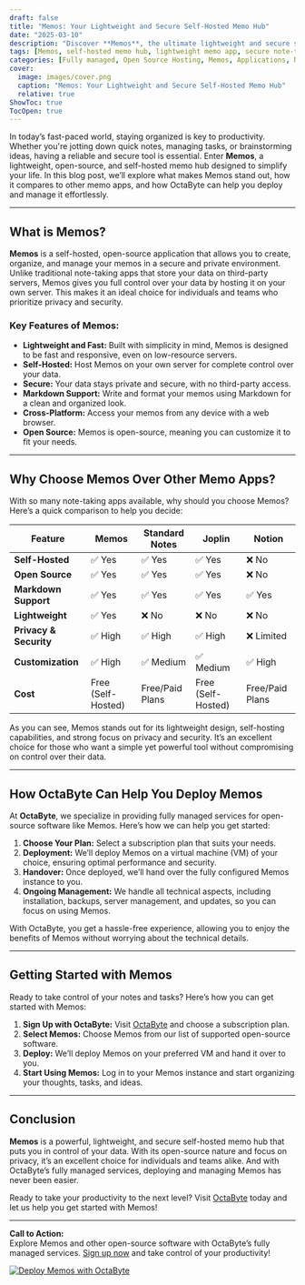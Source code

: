 ```yaml
---
draft: false
title: "Memos: Your Lightweight and Secure Self-Hosted Memo Hub"
date: "2025-03-10"
description: "Discover **Memos**, the ultimate lightweight and secure self-hosted memo hub for organizing your thoughts, tasks, and ideas. Learn how OctaByte can help you deploy and manage Memos effortlessly, ensuring a seamless experience for your personal or team productivity."
tags: [Memos, self-hosted memo hub, lightweight memo app, secure note-taking, open source memo software, OctaByte, managed open source services, productivity tools, self-hosted productivity apps, Memos vs other memo apps]
categories: [Fully managed, Open Source Hosting, Memos, Applications, Note Taking]
cover:
  image: images/cover.png
  caption: "Memos: Your Lightweight and Secure Self-Hosted Memo Hub"
  relative: true
ShowToc: true
TocOpen: true
---
```



In today’s fast-paced world, staying organized is key to productivity. Whether you're jotting down quick notes, managing tasks, or brainstorming ideas, having a reliable and secure tool is essential. Enter **Memos**, a lightweight, open-source, and self-hosted memo hub designed to simplify your life. In this blog post, we’ll explore what makes Memos stand out, how it compares to other memo apps, and how OctaByte can help you deploy and manage it effortlessly.

---

## What is Memos?

**Memos** is a self-hosted, open-source application that allows you to create, organize, and manage your memos in a secure and private environment. Unlike traditional note-taking apps that store your data on third-party servers, Memos gives you full control over your data by hosting it on your own server. This makes it an ideal choice for individuals and teams who prioritize privacy and security.

### Key Features of Memos:
- **Lightweight and Fast:** Built with simplicity in mind, Memos is designed to be fast and responsive, even on low-resource servers.
- **Self-Hosted:** Host Memos on your own server for complete control over your data.
- **Secure:** Your data stays private and secure, with no third-party access.
- **Markdown Support:** Write and format your memos using Markdown for a clean and organized look.
- **Cross-Platform:** Access your memos from any device with a web browser.
- **Open Source:** Memos is open-source, meaning you can customize it to fit your needs.

---

## Why Choose Memos Over Other Memo Apps?

With so many note-taking apps available, why should you choose Memos? Here’s a quick comparison to help you decide:

| Feature                | Memos               | Standard Notes       | Joplin               | Notion               |
|------------------------|---------------------|----------------------|----------------------|----------------------|
| **Self-Hosted**        | ✅ Yes              | ✅ Yes               | ✅ Yes               | ❌ No                |
| **Open Source**        | ✅ Yes              | ✅ Yes               | ✅ Yes               | ❌ No                |
| **Markdown Support**   | ✅ Yes              | ✅ Yes               | ✅ Yes               | ✅ Yes               |
| **Lightweight**        | ✅ Yes              | ❌ No                | ❌ No                | ❌ No                |
| **Privacy & Security** | ✅ High             | ✅ High              | ✅ High              | ❌ Limited           |
| **Customization**      | ✅ High             | ✅ Medium            | ✅ Medium            | ✅ High              |
| **Cost**               | Free (Self-Hosted) | Free/Paid Plans      | Free (Self-Hosted)   | Free/Paid Plans      |

As you can see, Memos stands out for its lightweight design, self-hosting capabilities, and strong focus on privacy and security. It’s an excellent choice for those who want a simple yet powerful tool without compromising on control over their data.

---

## How OctaByte Can Help You Deploy Memos

At **OctaByte**, we specialize in providing fully managed services for open-source software like Memos. Here’s how we can help you get started:

1. **Choose Your Plan:** Select a subscription plan that suits your needs.
2. **Deployment:** We’ll deploy Memos on a virtual machine (VM) of your choice, ensuring optimal performance and security.
3. **Handover:** Once deployed, we’ll hand over the fully configured Memos instance to you.
4. **Ongoing Management:** We handle all technical aspects, including installation, backups, server management, and updates, so you can focus on using Memos.

With OctaByte, you get a hassle-free experience, allowing you to enjoy the benefits of Memos without worrying about the technical details.

---

## Getting Started with Memos

Ready to take control of your notes and tasks? Here’s how you can get started with Memos:

1. **Sign Up with OctaByte:** Visit [OctaByte](https://octabyte.io) and choose a subscription plan.
2. **Select Memos:** Choose Memos from our list of supported open-source software.
3. **Deploy:** We’ll deploy Memos on your preferred VM and hand it over to you.
4. **Start Using Memos:** Log in to your Memos instance and start organizing your thoughts, tasks, and ideas.

---

## Conclusion

**Memos** is a powerful, lightweight, and secure self-hosted memo hub that puts you in control of your data. With its open-source nature and focus on privacy, it’s an excellent choice for individuals and teams alike. And with OctaByte’s fully managed services, deploying and managing Memos has never been easier.

Ready to take your productivity to the next level? Visit [OctaByte](https://octabyte.io) today and let us help you get started with Memos!

---

**Call to Action:**  
Explore Memos and other open-source software with OctaByte’s fully managed services. [Sign up now](https://octabyte.io) and take control of your productivity!

[![Deploy Memos with OctaByte](/images/deploy-on-octabyte.png)](https://octabyte.io/fully-managed-open-source-services/applications/note-taking/memos)